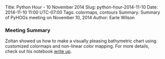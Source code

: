 Title: Python Hour - 10 November 2014
Slug: python-hour-2014-11-10
Date: 2014-11-10 11:00 UTC-07:00
Tags: colormaps, contours
Summary: Summary of PyHOGs meeting on November 10, 2014
Author: Earle Wilson

### Meeting Summary

Zoltan showed us how to make a visually pleasing bathymetric chart using customized colormaps and non-linear color mapping. For more details, check out his notebook [write up](colormap-bathymetry). 